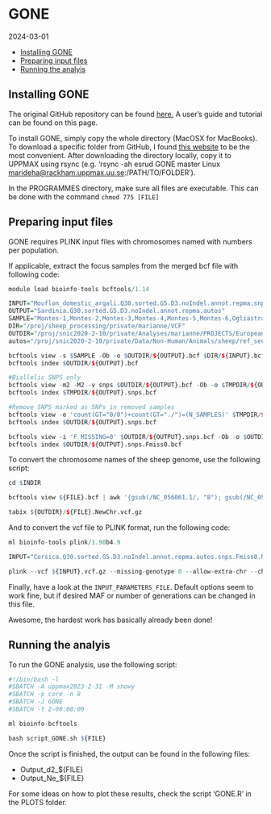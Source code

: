 GONE
================
2024-03-01

- [Installing GONE](#installing-gone)
- [Preparing input files](#preparing-input-files)
- [Running the analyis](#running-the-analyis)

## Installing GONE

The original GitHub repository can be found
[here.](https://github.com/esrud/GONE) A user’s guide and tutorial can
be found on this page.

To install GONE, simply copy the whole directory (MacOSX for MacBooks).
To download a specific folder from GitHub, I found [this
website](https://download-directory.github.io/) to be the most
convenient. After downloading the directory locally, copy it to UPPMAX
using rsync (e.g. ‘rsync -ah esrud GONE master Linux
<marideha@rackham.uppmax.uu.se>:/PATH/TO/FOLDER’).

In the PROGRAMMES directory, make sure all files are executable. This
can be done with the command `chmod 775 [FILE]`

## Preparing input files

GONE requires PLINK input files with chromosomes named with numbers per
population.

If applicable, extract the focus samples from the merged bcf file with
following code:

``` r
module load bioinfo-tools bcftools/1.14

INPUT="Mouflon_domestic_argali.Q30.sorted.G5.D3.noIndel.annot.repma.snps.autos"
OUTPUT="Sardinia.Q30.sorted.G5.D3.noIndel.annot.repma.autos"
SAMPLE="Montes-1,Montes-2,Montes-3,Montes-4,Montes-5,Montes-6,Ogliastra-11,Ogliastra-12,Ogliastra-13,Ogliastra-14,Ogliastra-15,Ogliastra-18,Ogliastra-19,Ogliastra-1,Ogliastra-3,Ogliastra-4,Ogliastra-6,Ogliastra-9,Ogliastra-17"
DIR="/proj/sheep_processing/private/marianne/VCF"
OUTDIR="/proj/snic2020-2-10/private/Analyses/marianne/PROJECTS/EuropeanMouflon/GONE"
autos="/proj/snic2020-2-10/private/Data/Non-Human/Animals/sheep/ref_seqs/ARS-UI_Ramb_v2.0/RepeatMasker/GCF_016772045.1_ARS-UI_Ramb_v2.0_genomic.autos.bed"

bcftools view -s $SAMPLE -Ob -o $OUTDIR/${OUTPUT}.bcf $DIR/${INPUT}.bcf
bcftools index $OUTDIR/${OUTPUT}.bcf

#Biallelic SNPS only
bcftools view -m2 -M2 -v snps $OUTDIR/${OUTPUT}.bcf -Ob -o $TMPDIR/${OUTPUT}.snps.bcf
bcftools index $TMPDIR/${OUTPUT}.snps.bcf

#Remove SNPS marked as SNPs in removed samples
bcftools view -e 'count(GT="0/0")+count(GT="./")=(N_SAMPLES)' $TMPDIR/${OUTPUT}.snps.bcf -Ob -o $OUTDIR/${OUTPUT}.snps.bcf
bcftools index $OUTDIR/${OUTPUT}.snps.bcf

bcftools view -i 'F_MISSING=0' $OUTDIR/${OUTPUT}.snps.bcf -Ob -o $OUTDIR/${OUTPUT}.snps.Fmiss0.bcf
bcftools index $OUTDIR/${OUTPUT}.snps.Fmiss0.bcf
```

To convert the chromosome names of the sheep genome, use the following
script:

``` r
cd $INDIR

bcftools view ${FILE}.bcf | awk '{gsub(/NC_056061.1/, "8"); gsub(/NC_056056.1/, "3"); gsub(/NC_056058.1/, "5"); gsub(/NC_056067.1/, "14"); gsub(/NC_056063.1/, "10"); gsub(/NC_056068.1/, "15"); gsub(/NC_056060.1/, "7"); gsub(/NC_056054.1/, "1"); gsub(/NC_056062.1/, "9"); gsub(/NC_056059.1/, "6"); gsub(/NC_056055.1/, "2"); gsub(/NC_056064.1/, "11"); gsub(/NC_056066.1/, "13"); gsub(/NC_056065.1/, "12"); gsub(/NC_056057.1/, "4"); gsub(/NC_056069.1/, "16"); gsub(/NC_056072.1/, "19"); gsub(/NC_056075.1/, "22"); gsub(/NC_056070.1/, "17"); gsub(/NC_056073.1/, "20"); gsub(/NC_056076.1/, "23"); gsub(/NC_056071.1/, "18"); gsub(/NC_056074.1/, "21"); gsub(/NC_056077.1/, "24"); gsub(/NC_056078.1/, "25"); gsub(/NC_056079.1/, "26"); print;}' | bgzip -c > ${OUTDIR}/${FILE}.NewChr.vcf.gz

tabix ${OUTDIR}/${FILE}.NewChr.vcf.gz
```

And to convert the vcf file to PLINK format, run the following code:

``` r
ml bioinfo-tools plink/1.90b4.9

INPUT="Corsica.Q30.sorted.G5.D3.noIndel.annot.repma.autos.snps.Fmiss0.NewChr"

plink --vcf ${INPUT}.vcf.gz --missing-genotype 0 --allow-extra-chr --chr-set 26 --recode --out ${INPUT} --set-missing-var-ids @:#
```

Finally, have a look at the `INPUT_PARAMETERS_FILE`. Default options
seem to work fine, but if desired MAF or number of generations can be
changed in this file.

Awesome, the hardest work has basically already been done!

## Running the analyis

To run the GONE analysis, use the following script:

``` r
#!/bin/bash -l
#SBATCH -A uppmax2023-2-31 -M snowy
#SBATCH -p core -n 8
#SBATCH -J GONE
#SBATCH -t 2-00:00:00

ml bioinfo-bcftools

bash script_GONE.sh ${FILE}
```

Once the script is finished, the output can be found in the following
files:

- Output_d2\_\${FILE}
- Output_Ne\_\${FILE}

For some ideas on how to plot these results, check the script ‘GONE.R’
in the PLOTS folder.

